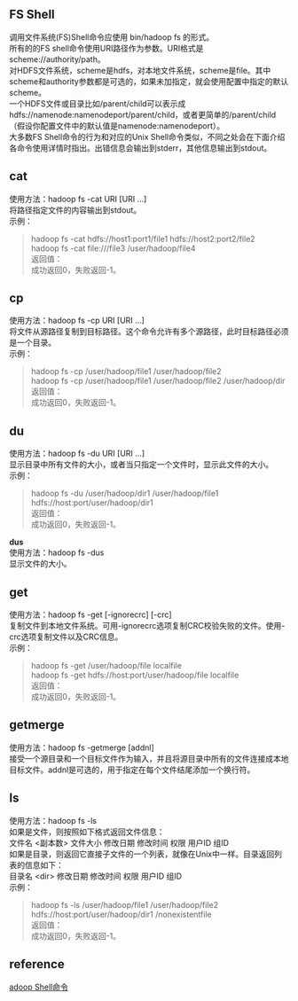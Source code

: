 ## FS Shell 
调用文件系统(FS)Shell命令应使用 bin/hadoop fs <args>的形式。   
所有的的FS shell命令使用URI路径作为参数。URI格式是scheme://authority/path。  
对HDFS文件系统，scheme是hdfs，对本地文件系统，scheme是file。其中scheme和authority参数都是可选的，如果未加指定，就会使用配置中指定的默认scheme。  
一个HDFS文件或目录比如/parent/child可以表示成hdfs://namenode:namenodeport/parent/child，或者更简单的/parent/child（假设你配置文件中的默认值是namenode:namenodeport）。  
大多数FS Shell命令的行为和对应的Unix Shell命令类似，不同之处会在下面介绍各命令使用详情时指出。出错信息会输出到stderr，其他信息输出到stdout。

## cat
使用方法：hadoop fs -cat URI [URI …]  
将路径指定文件的内容输出到stdout。  
示例：
> hadoop fs -cat hdfs://host1:port1/file1 hdfs://host2:port2/file2  
hadoop fs -cat file:///file3 /user/hadoop/file4  
返回值：  
成功返回0，失败返回-1。  
## cp  
使用方法：hadoop fs -cp URI [URI …] <dest>  
将文件从源路径复制到目标路径。这个命令允许有多个源路径，此时目标路径必须是一个目录。   
示例：  
> hadoop fs -cp /user/hadoop/file1 /user/hadoop/file2  
hadoop fs -cp /user/hadoop/file1 /user/hadoop/file2 /user/hadoop/dir  
返回值：  
成功返回0，失败返回-1。
## du
使用方法：hadoop fs -du URI [URI …]  
显示目录中所有文件的大小，或者当只指定一个文件时，显示此文件的大小。  
示例：   
> hadoop fs -du /user/hadoop/dir1 /user/hadoop/file1 hdfs://host:port/user/hadoop/dir1   
返回值：  
成功返回0，失败返回-1。   

**dus**  
使用方法：hadoop fs -dus <args>  
显示文件的大小。
## get
使用方法：hadoop fs -get [-ignorecrc] [-crc] <src> <localdst>   
复制文件到本地文件系统。可用-ignorecrc选项复制CRC校验失败的文件。使用-crc选项复制文件以及CRC信息。  
示例：  
> hadoop fs -get /user/hadoop/file localfile  
hadoop fs -get hdfs://host:port/user/hadoop/file localfile  
返回值：  
成功返回0，失败返回-1。  

## getmerge
使用方法：hadoop fs -getmerge <src> <localdst> [addnl]  
接受一个源目录和一个目标文件作为输入，并且将源目录中所有的文件连接成本地目标文件。addnl是可选的，用于指定在每个文件结尾添加一个换行符。
## ls
使用方法：hadoop fs -ls <args>   
如果是文件，则按照如下格式返回文件信息：  
文件名 <副本数> 文件大小 修改日期 修改时间 权限 用户ID 组ID   
如果是目录，则返回它直接子文件的一个列表，就像在Unix中一样。目录返回列表的信息如下：  
目录名 \<dir\> 修改日期 修改时间 权限 用户ID 组ID   
示例：  
> hadoop fs -ls /user/hadoop/file1 /user/hadoop/file2 hdfs://host:port/user/hadoop/dir1 /nonexistentfile   
返回值：  
成功返回0，失败返回-1。  
## reference 
[adoop Shell命令](https://hadoop.apache.org/docs/r1.0.4/cn/hdfs_shell.html)
